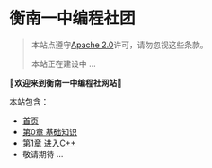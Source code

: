 # 衡南一中编程社团


> 本站点遵守[Apache 2.0](https://github.com/hnyzbcs/hnyzbcs.github.io/blob/main/LICENSE)许可，请勿忽视这些条款。
> 
> 本站正在建设中 ...

**🎉欢迎来到衡南一中编程社网站🎉**

本站包含：
- [首页](zh-cn/)
- [第0章  基础知识](zh-cn/chapter0/)
- [第1章  进入C++](zh-cn/chapter1/)
- 敬请期待 ...
